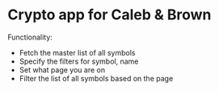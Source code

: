 # Crypto app for Caleb & Brown

Functionality:

- Fetch the master list of all symbols
- Specify the filters for symbol, name
- Set what page you are on
- Filter the list of all symbols based on the page
